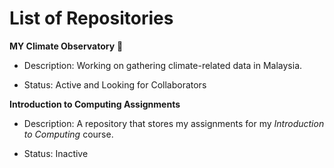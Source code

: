 # List of Repositories

**MY Climate Observatory** :seedling:

* Description: Working on gathering climate-related data in Malaysia.

* Status: Active and Looking for Collaborators


**Introduction to Computing Assignments**

* Description: A repository that stores my assignments for my *Introduction to Computing* course.

* Status: Inactive
